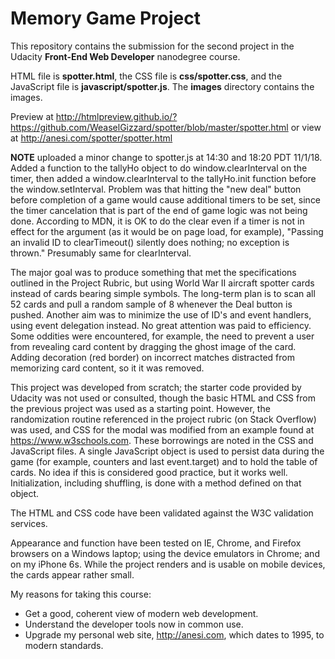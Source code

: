 # Memory Game Project

This repository contains the submission for the second project in the Udacity **Front-End Web Developer** nanodegree course.

HTML file is **spotter.html**, the CSS file is **css/spotter.css**, and the JavaScript file is **javascript/spotter.js**.  The **images** directory contains the images.  

Preview at http://htmlpreview.github.io/?https://github.com/WeaselGizzard/spotter/blob/master/spotter.html  or view at http://anesi.com/spotter/spotter.html

**NOTE** uploaded a minor change to spotter.js at 14:30 and 18:20 PDT 11/1/18. Added a function to the tallyHo object to do window.clearInterval on the timer, then added a window.clearInterval to the tallyHo.init function before the window.setInterval.  Problem was that hitting the "new deal" button before completion of a game would cause additional timers to be set, since the timer cancelation that is part of the end of game logic was not being done.  According to MDN, it is OK to do the clear even if a timer is not in effect for the argument (as it would be on page load, for example), "Passing an invalid ID to clearTimeout() silently does nothing; no exception is thrown." Presumably same for clearInterval. 

The major goal was to produce something that met the specifications outlined in the Project Rubric, but using World War II aircraft spotter cards instead of cards bearing simple symbols.  The long-term plan is to scan all 52 cards and pull a random sample of 8 whenever the Deal button is pushed.  Another aim was to minimize the use of ID's and event handlers, using event delegation instead.  No great attention was paid to efficiency.  Some oddities were encountered, for example, the need to prevent a user from revealing card content by dragging the ghost image of the card.  Adding decoration (red border) on incorrect matches distracted from memorizing card content, so it it was removed.  

This project was developed from scratch; the starter code provided by Udacity was not used or consulted, though the basic HTML and CSS from the previous project was used as a starting point.  However, the randomization routine referenced in the project rubric (on Stack Overflow) was used, and CSS for the modal was modified from an example found at https://www.w3schools.com.  These borrowings are noted in the CSS and JavaScript files. A single JavaScript object is used to persist data during the game (for example, counters and last event.target) and to hold the table of cards.  No idea if this is considered good practice, but it works well.  Initialization, including shuffling, is done with a method defined on that object.   

The HTML and CSS code have been validated against the W3C validation services.

Appearance and function have been tested on IE, Chrome, and Firefox browsers on a Windows laptop; using the device emulators in Chrome; and on my iPhone 6s.  While the project renders and is usable on mobile devices, the cards appear rather small.  
 
My reasons for taking this course:

- Get a good, coherent view of modern web development.
- Understand the developer tools now in common use.
- Upgrade my personal web site, http://anesi.com, which dates to 1995, to modern standards.
